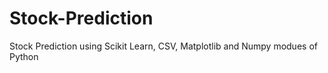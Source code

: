 # Stock-Prediction
Stock Prediction using Scikit Learn, CSV,  Matplotlib and Numpy modues of Python
